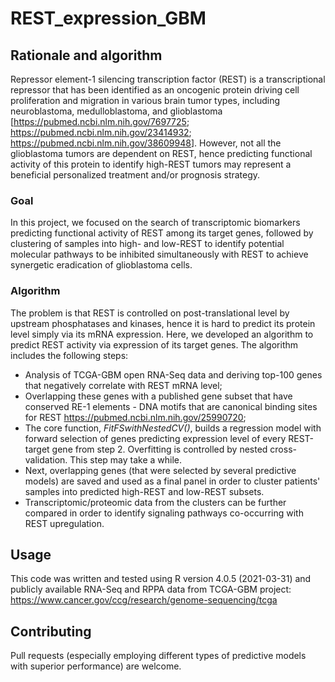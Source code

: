 # REST_expression_GBM
## Rationale and algorithm

Repressor element-1 silencing transcription factor (REST) is a transcriptional repressor that has been identified as an oncogenic protein driving cell proliferation and migration in various brain tumor types, including neuroblastoma, medulloblastoma, and glioblastoma [<https://pubmed.ncbi.nlm.nih.gov/7697725>; <https://pubmed.ncbi.nlm.nih.gov/23414932>; <https://pubmed.ncbi.nlm.nih.gov/38609948>]. 
However, not all the glioblastoma tumors are dependent on REST, hence predicting functional activity of this protein to identify high-REST tumors may represent a beneficial personalized treatment and/or prognosis strategy.

### Goal 
In this project, we focused on the search of transcriptomic biomarkers predicting functional activity of REST among its target genes, followed by clustering of samples into high- and low-REST to identify potential molecular pathways to be inhibited simultaneously with REST to achieve synergetic eradication of glioblastoma cells.

### Algorithm
The problem is that REST is controlled on post-translational level by upstream phosphatases and kinases, hence it is hard to predict its protein level simply via its mRNA expression. Here, we developed an algorithm to predict REST activity via expression of its target genes. The algorithm includes the following steps:
* Analysis of TCGA-GBM open RNA-Seq data and deriving top-100 genes that negatively correlate with REST mRNA level;
* Overlapping these genes with a published gene subset that have conserved RE-1 elements - DNA motifs that are canonical binding sites for REST <https://pubmed.ncbi.nlm.nih.gov/25990720>;
* The core function, *FitFSwithNestedCV()*, builds a regression model with forward selection of genes predicting expression level of every REST-target gene from step 2. Overfitting is controlled by nested cross-validation. This step may take a while.
* Next, overlapping genes (that were selected by several predictive models) are saved and used as a final panel in order to cluster patients' samples into predicted high-REST and low-REST subsets.
* Transcriptomic/proteomic data from the clusters can be further compared in order to identify signaling pathways co-occurring with REST upregulation.


## Usage

This code was written and tested using R version 4.0.5 (2021-03-31) and publicly available RNA-Seq and RPPA data from TCGA-GBM project:
<https://www.cancer.gov/ccg/research/genome-sequencing/tcga> 

## Contributing

Pull requests (especially employing different types of predictive models with superior performance) are welcome.
